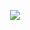 <p align = "center"> <img src = https://encrypted-tbn0.gstatic.com/images?q=tbn:ANd9GcRNdePDfBN3V4Z7PVShxXUOB7t5kz4aB6PXAVEiZFONQWarWKnuGZckAVRx8yluuXTbo6c&usqp=CAU> </p>

